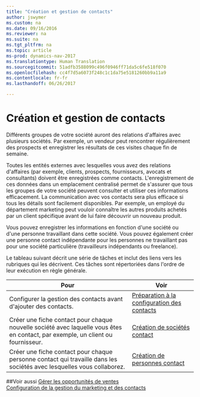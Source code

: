```yaml
---
title: "Création et gestion de contacts"
author: jswymer
ms.custom: na
ms.date: 09/16/2016
ms.reviewer: na
ms.suite: na
ms.tgt_pltfrm: na
ms.topic: article
ms-prod: dynamics-nav-2017
ms.translationtype: Human Translation
ms.sourcegitcommit: 51adfb3588099c496f0946ff71da5c6fe518f070
ms.openlocfilehash: cc4f7d5a6073f248c1c1da75e5181260bb9a11a9
ms.contentlocale: fr-fr
ms.lasthandoff: 06/26/2017

---
```

# <a name="create-and-manage-contacts"></a>Création et gestion de contacts
Différents groupes de votre société auront des relations d'affaires avec plusieurs sociétés. Par exemple, un vendeur peut rencontrer régulièrement des prospects et enregistrer les résultats de ces visites chaque fin de semaine.

Toutes les entités externes avec lesquelles vous avez des relations d'affaires (par exemple, clients, prospects, fournisseurs, avocats et consultants) doivent être enregistrées comme contacts. L'enregistrement de ces données dans un emplacement centralisé permet de s'assurer que tous les groupes de votre société peuvent consulter et utiliser ces informations efficacement. La communication avec vos contacts sera plus efficace si tous les détails sont facilement disponibles. Par exemple, un employé du département marketing peut vouloir connaître les autres produits achetés par un client spécifique avant de lui faire découvrir un nouveau produit.

Vous pouvez enregistrer les informations en fonction d'une société ou d'une personne travaillant dans cette société. Vous pouvez également créer une personne contact indépendante pour les personnes ne travaillant pas pour une société particulière (travailleurs indépendants ou freelance).

Le tableau suivant décrit une série de tâches et inclut des liens vers les rubriques qui les décrivent. Ces tâches sont répertoriées dans l'ordre de leur exécution en règle générale.

|Pour |Voir |
|---|----|
|Configurer la gestion des contacts avant d'ajouter des contacts.|[Préparation à la configuration des contacts](marketing-setup-contacts.md)|
|Créer une fiche contact pour chaque nouvelle société avec laquelle vous êtes en contact, par exemple, un client ou fournisseur.|[Création de sociétés contact](marketing-create-contact-companies.md)|
|Créer une fiche contact pour chaque personne contact qui travaille dans les sociétés avec lesquelles vous collaborez.|[Création de personnes contact](marketing-create-contact-persons.md)|

##<a name="see-also"></a>Voir aussi
[Gérer les opportunités de ventes](marketing-manage-sales-opportunities.md)  
[Configuration de la gestion du marketing et des contacts](marketing-setup-marketing.md)  

